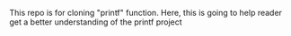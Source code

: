 This repo is for cloning "printf" function.
Here, this is going to help reader get a better understanding of the printf project